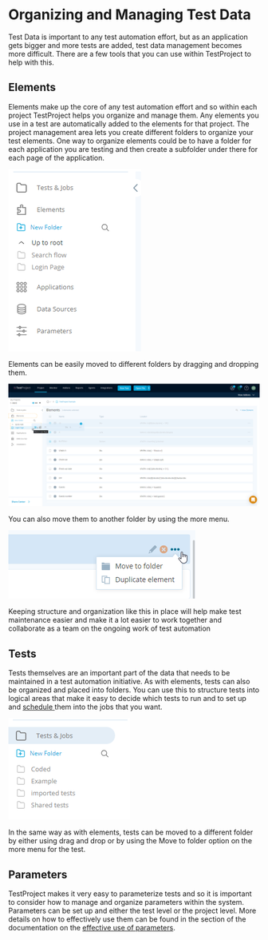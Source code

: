 # Organizing and Managing Test Data

Test Data is important to any test automation effort, but as an application gets bigger and more tests are added, test data management becomes more difficult. There are a few tools that you can use within TestProject to help with this.

## Elements

Elements make up the core of any test automation effort and so within each project TestProject helps you organize and manage them. Any elements you use in a test are automatically added to the elements for that project. The project management area lets you create different folders to organize your test elements. One way to organize elements could be to have a folder for each application you are testing and then create a subfolder under there for each page of the application. &#x20;

![Creating folders for your applications pages](<../../.gitbook/assets/image (460) (1) (1).png>)

Elements can be easily moved to different folders by dragging and dropping them.

![Organizing the recorded elements in the different folders](<../../.gitbook/assets/image (457) (2).png>)



You can also move them to another folder by using the more menu.&#x20;

![Using the menu to move elements to a folder](<../../.gitbook/assets/image (459) (1).png>)

Keeping structure and organization like this in place will help make test maintenance easier and make it a lot easier to work together and collaborate as a team on the ongoing work of test automation

## Tests

Tests themselves are an important part of the data that needs to be maintained in a test automation initiative. As with elements, tests can also be organized and placed into folders. You can use this to structure tests into logical areas that make it easy to decide which tests to run and to set up and [schedule ](../../schedule-and-run-tests/create-and-schedule-jobs.md)them into the jobs that you want.

![Creating Test Folders](<../../.gitbook/assets/image (463) (1) (1).png>)

In the same way as with elements, tests can be moved to a different folder by either using drag and drop or by using the Move to folder option on the more menu for the test.&#x20;

## Parameters

TestProject makes it very easy to parameterize tests and so it is important to consider how to manage and organize parameters within the system. Parameters can be set up and either the test level or the project level. More details on how to effectively use them can be found in the section of the documentation on the [effective use of parameters](using-parameters-effectively.md).
